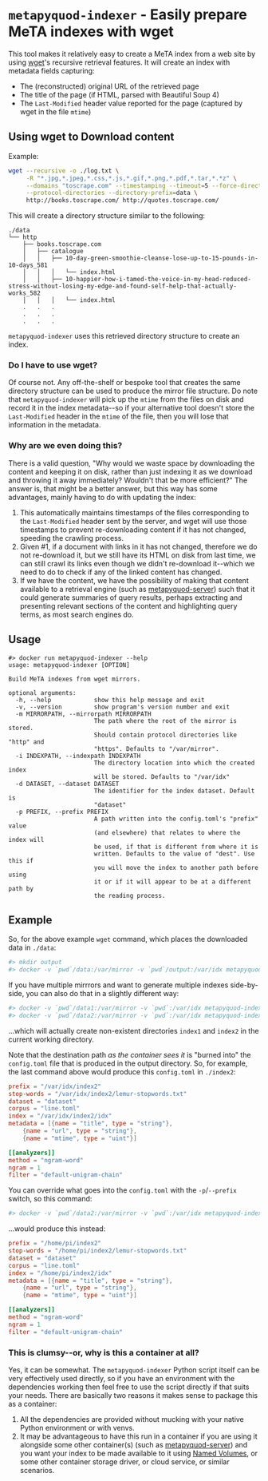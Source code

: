 # `metapyquod-indexer` - Easily prepare MeTA indexes with wget

This tool makes it relatively easy to create a MeTA index from a web site by using [wget](https://www.gnu.org/software/wget/)'s recursive retrieval features. It will create an index with metadata fields capturing:
* The (reconstructed) original URL of the retrieved page
* The title of the page (if HTML, parsed with Beautiful Soup 4)
* The `Last-Modified` header value reported for the page (captured by wget in the file `mtime`)

## Using wget to Download content

Example: 

```sh
wget --recursive -o ./log.txt \
     -R "*.jpg,*.jpeg,*.css,*.js,*.gif,*.png,*.pdf,*.tar,*.*z" \
     --domains "toscrape.com" --timestamping --timeout=5 --force-directories \
     --protocol-directories --directory-prefix=data \
     http://books.toscrape.com/ http://quotes.toscrape.com/
```

This will create a directory structure similar to the following:

```
./data
└── http
    ├── books.toscrape.com
    │   ├── catalogue
    │   │   ├── 10-day-green-smoothie-cleanse-lose-up-to-15-pounds-in-10-days_581
    │   │   │   └── index.html
    │   │   ├── 10-happier-how-i-tamed-the-voice-in-my-head-reduced-stress-without-losing-my-edge-and-found-self-help-that-actually-works_582
    │   │   │   └── index.html
    .   .   . 
    .   .   . 
    .   .   . 
```
`metapyquod-indexer` uses this retrieved directory structure to create an index.

### Do I have to use wget?

Of course not. Any off-the-shelf or bespoke tool that creates the same directory structure can be used to produce the mirror file structure. Do note that `metapyquod-indexer` will pick up the `mtime` from the files on disk and record it in the index metadata--so if your alternative tool doesn't store the `Last-Modified` header in the `mtime` of the file, then you will lose that information in the metadata.

### Why are we even doing this?

There is a valid question, "Why would we waste space by downloading the content and keeping it on disk, rather than just indexing it as we download and throwing it away immediately? Wouldn't that be more efficient?" The answer is, that might be a better answer, but this way has some advantages, mainly having to do with updating the index:
1. This automatically maintains timestamps of the files corresponding to the `Last-Modified` header sent by the server, and wget will use those timestamps to prevent re-downloading content if it has not changed, speeding the crawling process.
2. Given #1, if a document with links in it has not changed, therefore we do not re-download it, but we still have its HTML on disk from last time, we can still crawl its links even though we didn't re-download it--which we need to do to check if any of the linked content has changed.
3. If we have the content, we have the possibility of making that content available to a retrieval engine (such as [metapyquod-server](https://github.com/sphtkr/MeTAPyquod/metapyquod-server)) such that it could generate summaries of query results, perhaps extracting and presenting relevant sections of the content and highlighting query terms, as most search engines do.

## Usage

```
#> docker run metapyquod-indexer --help
usage: metapyquod-indexer [OPTION]

Build MeTA indexes from wget mirrors.

optional arguments:
  -h, --help            show this help message and exit
  -v, --version         show program's version number and exit
  -m MIRRORPATH, --mirrorpath MIRRORPATH
                        The path where the root of the mirror is stored.
                        Should contain protocol directories like "http" and
                        "https". Defaults to "/var/mirror".
  -i INDEXPATH, --indexpath INDEXPATH
                        The directory location into which the created index
                        will be stored. Defaults to "/var/idx"
  -d DATASET, --dataset DATASET
                        The identifier for the index dataset. Default is
                        "dataset"
  -p PREFIX, --prefix PREFIX
                        A path written into the config.toml's "prefix" value
                        (and elsewhere) that relates to where the index will
                        be used, if that is different from where it is
                        written. Defaults to the value of "dest". Use this if
                        you will move the index to another path before using
                        it or if it will appear to be at a different path by
                        the reading process.

```

## Example

So, for the above example `wget` command, which places the downloaded data in `./data`:

```sh
#> mkdir output
#> docker -v `pwd`/data:/var/mirror -v `pwd`/output:/var/idx metapyquod-indexer
```

If you have multiple mirrrors and want to generate multiple indexes side-by-side, you can also do that in a slightly different way:

```sh
#> docker -v `pwd`/data1:/var/mirror -v `pwd`:/var/idx metapyquod-indexer -i /var/idx/index1
#> docker -v `pwd`/data2:/var/mirror -v `pwd`:/var/idx metapyquod-indexer -i /var/idx/index2
```

...which will actually create non-existent directories `index1` and `index2` in the current working directory.

Note that the destination path *as the container sees it* is "burned into" the `config.toml` file that is produced in the output directory. So, for example, the last command above would produce this `config.toml` in `./index2`:

```toml
prefix = "/var/idx/index2"
stop-words = "/var/idx/index2/lemur-stopwords.txt"
dataset = "dataset"
corpus = "line.toml"
index = "/var/idx/index2/idx"
metadata = [{name = "title", type = "string"},
    {name = "url", type = "string"},
    {name = "mtime", type = "uint"}]

[[analyzers]]
method = "ngram-word"
ngram = 1
filter = "default-unigram-chain"
```

You can override what goes into the `config.toml` with the `-p`/`--prefix` switch, so this command:

```sh
#> docker -v `pwd`/data2:/var/mirror -v `pwd`:/var/idx metapyquod-indexer -i /var/idx/index2 -p /home/pi/index2
```

...would produce this instead:

```toml
prefix = "/home/pi/index2"
stop-words = "/home/pi/index2/lemur-stopwords.txt"
dataset = "dataset"
corpus = "line.toml"
index = "/home/pi/index2/idx"
metadata = [{name = "title", type = "string"},
    {name = "url", type = "string"},
    {name = "mtime", type = "uint"}]

[[analyzers]]
method = "ngram-word"
ngram = 1
filter = "default-unigram-chain"
```

### This is clumsy--or, why is this a container at all?

Yes, it can be somewhat. The `metapyquod-indexer` Python script itself can be very effectively used directly, so if you have an environment with the dependencies working then feel free to use the script directly if that suits your needs. There are basically two reasons it makes sense to package this as a container:
1. All the dependencies are provided without mucking with your native Python environment or with venvs.
2. It may be advantageous to have this run in a container if you are using it alongside some other container(s) (such as [metapyquod-server](https://github.com/sphtkr/MeTAPyquod/metapyquod-server)) and you want your index to be made available to it using [Named Volumes](https://boxboat.com/2016/06/18/docker-data-containers-and-named-volumes/), or some other container storage driver, or cloud service, or similar scenarios.

